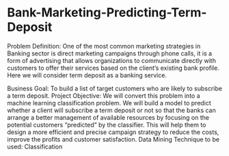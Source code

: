 # Bank-Marketing-Predicting-Term-Deposit
Problem Definition: One of the most common marketing strategies in Banking sector is direct marketing campaigns through phone calls, it is a form of advertising that allows organizations to communicate directly with customers to offer their services based on the client’s existing bank profile. Here we will consider term deposit as a banking service.

 Business Goal: To build a list of target customers who are likely to subscribe a term deposit. Project Objective: We will convert this problem into a machine learning classification problem. We will build a model to predict whether a client will subscribe a term deposit or not so that the banks can arrange a better management of available resources by focusing on the potential customers “predicted” by the classifier. This will help them to design a more efficient and precise campaign strategy to reduce the costs, improve the profits and customer satisfaction.
 Data Mining Technique to be used: Classification
